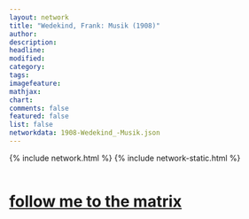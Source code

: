 ```yaml
---
layout: network
title: "Wedekind, Frank: Musik (1908)"
author:
description:
headline:
modified:
category:
tags: 
imagefeature: 
mathjax: 
chart: 
comments: false
featured: false
list: false
networkdata: 1908-Wedekind_-Musik.json
---
```

{% include network.html %}
{% include network-static.html %}
<div class="row">
  <div class="small-5 small-centered columns"><a href="/matrix146"><h1>follow me to the matrix</h1></a>
</div>
</div>
